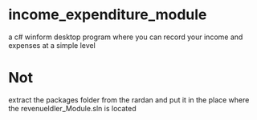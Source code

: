 # income_expenditure_module
a c# winform desktop program where you can record your income and expenses at a simple level

# Not 
extract the packages folder from the rardan and put it in the place where the revenueIdler_Module.sln is located

